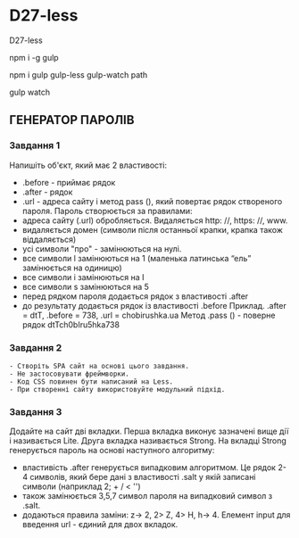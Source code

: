 # D27-less

D27-less

npm i -g gulp

npm i gulp gulp-less gulp-watch path

gulp watch

## ГЕНЕРАТОР ПАРОЛІВ
### Завдання 1
Напишіть об'єкт, який має 2 властивості:
- .before - приймає рядок
- .after - рядок
- .url - адреса сайту
і метод pass (), який повертає рядок створеного пароля.
Пароль створюється за правилами:
- адреса сайту (.url) обробляється. Видаляється http: //, https: //, www.
- видаляється домен (символи після останньої крапки, крапка також
віддаляється)
- усі символи "про" - замінюються на нулі.
- все символи l замінюються на 1 (маленька латинська “ель”
замінюється на одиницю)
- все символи i замінюються на I
- все символи s замінюються на 5
- перед рядком пароля додається рядок з властивості .after
- до результату додається рядок із властивості .before
Приклад. .after = dtT, .before = 738, .url = chobirushka.ua
Метод .pass () - поверне рядок dtTch0bIru5hka738
### Завдання 2
    - Створіть SPA сайт на основі цього завдання.
    - Не застосовувати фреймворки.
    - Код CSS повинен бути написаний на Less.
    - При створенні сайту використовуйте модульний підхід.
### Завдання 3
Додайте на сайт дві вкладки. Перша вкладка виконує зазначені вище дії і
називається Lite. Друга вкладка називається Strong. На вкладці Strong
генерується пароль на основі наступного алгоритму:
- властивість .after генерується випадковим алгоритмом. Це рядок 2-4
символів, який бере дані з властивості .salt у якій записані символи
(наприклад 2; + / < '\')
- також замінюється 3,5,7 символ пароля на випадковий символ з .salt.
- додаються правила заміни: z-> 2, 2> Z, 4> H, h-> 4.
Елемент input для введення url - єдиний для двох вкладок.